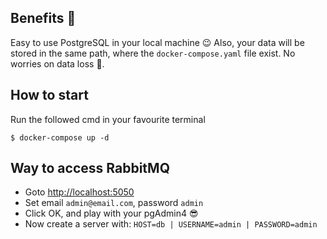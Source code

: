 ## Benefits :monocle_face:
Easy to use PostgreSQL in your local machine :wink:
Also, your data will be stored in the same path, where the `docker-compose.yaml` file exist. No worries on data loss :star_struck:.

## How to start
Run the followed cmd in your favourite terminal
```
$ docker-compose up -d
```

## Way to access RabbitMQ
* Goto [http://localhost:5050](http://localhost:5050)
* Set email `admin@email.com`, password `admin`
* Click OK, and play with your pgAdmin4 :sunglasses:
* Now create a server with: `HOST=db | USERNAME=admin | PASSWORD=admin`
